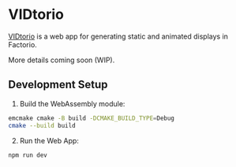 # VIDtorio

[VIDtorio](https://crypticstick.github.io/vidtorio/) is a web app for generating static and animated displays in Factorio.

More details coming soon (WIP).

## Development Setup

1. Build the WebAssembly module:

```bash
emcmake cmake -B build -DCMAKE_BUILD_TYPE=Debug
cmake --build build
```

2. Run the Web App:

```bash
npm run dev
```
